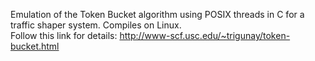 Emulation of the Token Bucket algorithm using POSIX threads in C for a traffic shaper system. Compiles on Linux.    
Follow this link for details: http://www-scf.usc.edu/~trigunay/token-bucket.html
